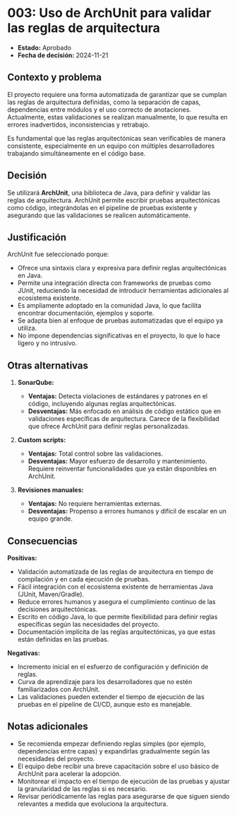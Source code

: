 # 003: Uso de ArchUnit para validar las reglas de arquitectura

- **Estado:** Aprobado  
- **Fecha de decisión:** 2024-11-21  

## Contexto y problema  

El proyecto requiere una forma automatizada de garantizar que se cumplan las reglas de arquitectura definidas, como la separación de capas, dependencias entre módulos y el uso correcto de anotaciones. Actualmente, estas validaciones se realizan manualmente, lo que resulta en errores inadvertidos, inconsistencias y retrabajo.

Es fundamental que las reglas arquitectónicas sean verificables de manera consistente, especialmente en un equipo con múltiples desarrolladores trabajando simultáneamente en el código base.

## Decisión  

Se utilizará **ArchUnit**, una biblioteca de Java, para definir y validar las reglas de arquitectura. ArchUnit permite escribir pruebas arquitectónicas como código, integrándolas en el pipeline de pruebas existente y asegurando que las validaciones se realicen automáticamente.

## Justificación  

ArchUnit fue seleccionado porque:  
- Ofrece una sintaxis clara y expresiva para definir reglas arquitectónicas en Java.  
- Permite una integración directa con frameworks de pruebas como JUnit, reduciendo la necesidad de introducir herramientas adicionales al ecosistema existente.  
- Es ampliamente adoptado en la comunidad Java, lo que facilita encontrar documentación, ejemplos y soporte.  
- Se adapta bien al enfoque de pruebas automatizadas que el equipo ya utiliza.  
- No impone dependencias significativas en el proyecto, lo que lo hace ligero y no intrusivo.  

## Otras alternativas  

1. **SonarQube:**  
   - **Ventajas:** Detecta violaciones de estándares y patrones en el código, incluyendo algunas reglas arquitectónicas.  
   - **Desventajas:** Más enfocado en análisis de código estático que en validaciones específicas de arquitectura. Carece de la flexibilidad que ofrece ArchUnit para definir reglas personalizadas.

2. **Custom scripts:**  
   - **Ventajas:** Total control sobre las validaciones.  
   - **Desventajas:** Mayor esfuerzo de desarrollo y mantenimiento. Requiere reinventar funcionalidades que ya están disponibles en ArchUnit.

3. **Revisiones manuales:**  
   - **Ventajas:** No requiere herramientas externas.  
   - **Desventajas:** Propenso a errores humanos y difícil de escalar en un equipo grande.  

## Consecuencias  

**Positivas:**  
- Validación automatizada de las reglas de arquitectura en tiempo de compilación y en cada ejecución de pruebas.  
- Fácil integración con el ecosistema existente de herramientas Java (JUnit, Maven/Gradle).  
- Reduce errores humanos y asegura el cumplimiento continuo de las decisiones arquitectónicas.  
- Escrito en código Java, lo que permite flexibilidad para definir reglas específicas según las necesidades del proyecto.  
- Documentación implícita de las reglas arquitectónicas, ya que estas están definidas en las pruebas.  

**Negativas:**  
- Incremento inicial en el esfuerzo de configuración y definición de reglas.  
- Curva de aprendizaje para los desarrolladores que no estén familiarizados con ArchUnit.  
- Las validaciones pueden extender el tiempo de ejecución de las pruebas en el pipeline de CI/CD, aunque esto es manejable.  

## Notas adicionales  

- Se recomienda empezar definiendo reglas simples (por ejemplo, dependencias entre capas) y expandirlas gradualmente según las necesidades del proyecto.  
- El equipo debe recibir una breve capacitación sobre el uso básico de ArchUnit para acelerar la adopción.  
- Monitorear el impacto en el tiempo de ejecución de las pruebas y ajustar la granularidad de las reglas si es necesario.  
- Revisar periódicamente las reglas para asegurarse de que siguen siendo relevantes a medida que evoluciona la arquitectura. 

